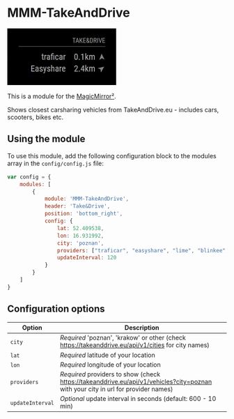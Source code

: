 # MMM-TakeAndDrive

![Screenshot of module](screenshot.jpg)

This is a module for the [MagicMirror²](https://github.com/MichMich/MagicMirror/).

Shows closest carsharing vehicles from TakeAndDrive.eu - includes cars, scooters, bikes etc.

## Using the module

To use this module, add the following configuration block to the modules array in the `config/config.js` file:
```js
var config = {
    modules: [
        {
            module: 'MMM-TakeAndDrive',
            header: 'Take&Drive',
            position: 'bottom_right',
            config: {
                lat: 52.409538,
                lon: 16.931992,
                city: 'poznan',
                providers: ["traficar", "easyshare", "lime", "blinkee", "jedenslad"],
                updateInterval: 120
            }
        }
    ]
}
```

## Configuration options

| Option           | Description
|----------------- |-----------
| `city`           | *Required* 'poznan', 'krakow' or other (check https://takeanddrive.eu/api/v1/cities for city names)
| `lat`            | *Required* latitude of your location
| `lon`            | *Required* longitude of your location
| `providers`      | *Required* providers to show (check https://takeanddrive.eu/api/v1/vehicles?city=poznan with your city in url for provider names)
| `updateInterval` | *Optional* update interval in seconds (default: 600 - 10 min)